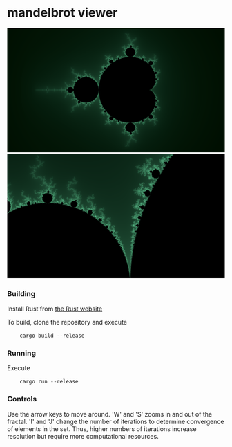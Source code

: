 # mandelbrot viewer

![full](screenshots/full.png)
![valley](screenshots/valley.png)

### Building
Install Rust from [the Rust website](https://www.rust-lang.org/)

To build, clone the repository and execute 

```
    cargo build --release
```

### Running
Execute 
```
    cargo run --release
```

### Controls
Use the arrow keys to move around. 'W' and 'S' zooms 
in and out of the fractal. 'I' and 'J' change the number 
of iterations to determine convergence of elements in the
set. Thus, higher numbers of iterations increase resolution 
but require more computational resources.
